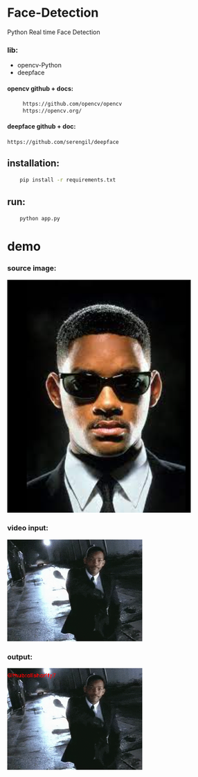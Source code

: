 # Face-Detection
Python Real time Face Detection


### lib:

- opencv-Python
- deepface


#### opencv github + docs:

         https://github.com/opencv/opencv
         https://opencv.org/

#### deepface github + doc:

    https://github.com/serengil/deepface



## installation:

```bash
    pip install -r requirements.txt
```

## run:

```bash
    python app.py
```




# demo

### source image:

<img src="./Media/source.png">

### video input:

<img src="./Media/video.gif" >


### output:

<img src="./Media/out.gif" >
